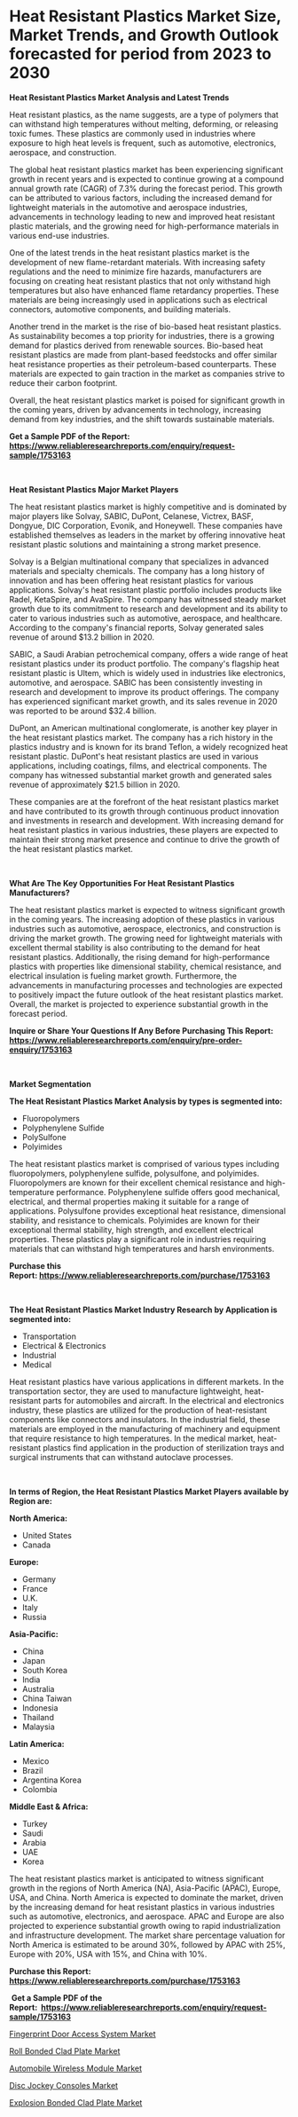 <p><h1>Heat Resistant Plastics Market Size, Market Trends, and Growth Outlook forecasted for period from 2023 to 2030</h1></p><p><strong>Heat Resistant Plastics Market Analysis and Latest Trends</strong></p>
<p><p>Heat resistant plastics, as the name suggests, are a type of polymers that can withstand high temperatures without melting, deforming, or releasing toxic fumes. These plastics are commonly used in industries where exposure to high heat levels is frequent, such as automotive, electronics, aerospace, and construction.</p><p>The global heat resistant plastics market has been experiencing significant growth in recent years and is expected to continue growing at a compound annual growth rate (CAGR) of 7.3% during the forecast period. This growth can be attributed to various factors, including the increased demand for lightweight materials in the automotive and aerospace industries, advancements in technology leading to new and improved heat resistant plastic materials, and the growing need for high-performance materials in various end-use industries.</p><p>One of the latest trends in the heat resistant plastics market is the development of new flame-retardant materials. With increasing safety regulations and the need to minimize fire hazards, manufacturers are focusing on creating heat resistant plastics that not only withstand high temperatures but also have enhanced flame retardancy properties. These materials are being increasingly used in applications such as electrical connectors, automotive components, and building materials.</p><p>Another trend in the market is the rise of bio-based heat resistant plastics. As sustainability becomes a top priority for industries, there is a growing demand for plastics derived from renewable sources. Bio-based heat resistant plastics are made from plant-based feedstocks and offer similar heat resistance properties as their petroleum-based counterparts. These materials are expected to gain traction in the market as companies strive to reduce their carbon footprint.</p><p>Overall, the heat resistant plastics market is poised for significant growth in the coming years, driven by advancements in technology, increasing demand from key industries, and the shift towards sustainable materials.</p></p>
<p><strong>Get a Sample PDF of the Report:&nbsp; <a href="https://www.reliableresearchreports.com/enquiry/request-sample/1753163">https://www.reliableresearchreports.com/enquiry/request-sample/1753163</a></strong></p>
<p>&nbsp;</p>
<p><strong>Heat Resistant Plastics Major Market Players</strong></p>
<p><p>The heat resistant plastics market is highly competitive and is dominated by major players like Solvay, SABIC, DuPont, Celanese, Victrex, BASF, Dongyue, DIC Corporation, Evonik, and Honeywell. These companies have established themselves as leaders in the market by offering innovative heat resistant plastic solutions and maintaining a strong market presence.</p><p>Solvay is a Belgian multinational company that specializes in advanced materials and specialty chemicals. The company has a long history of innovation and has been offering heat resistant plastics for various applications. Solvay's heat resistant plastic portfolio includes products like Radel, KetaSpire, and AvaSpire. The company has witnessed steady market growth due to its commitment to research and development and its ability to cater to various industries such as automotive, aerospace, and healthcare. According to the company's financial reports, Solvay generated sales revenue of around $13.2 billion in 2020.</p><p>SABIC, a Saudi Arabian petrochemical company, offers a wide range of heat resistant plastics under its product portfolio. The company's flagship heat resistant plastic is Ultem, which is widely used in industries like electronics, automotive, and aerospace. SABIC has been consistently investing in research and development to improve its product offerings. The company has experienced significant market growth, and its sales revenue in 2020 was reported to be around $32.4 billion.</p><p>DuPont, an American multinational conglomerate, is another key player in the heat resistant plastics market. The company has a rich history in the plastics industry and is known for its brand Teflon, a widely recognized heat resistant plastic. DuPont's heat resistant plastics are used in various applications, including coatings, films, and electrical components. The company has witnessed substantial market growth and generated sales revenue of approximately $21.5 billion in 2020.</p><p>These companies are at the forefront of the heat resistant plastics market and have contributed to its growth through continuous product innovation and investments in research and development. With increasing demand for heat resistant plastics in various industries, these players are expected to maintain their strong market presence and continue to drive the growth of the heat resistant plastics market.</p></p>
<p>&nbsp;</p>
<p><strong>What Are The Key Opportunities For Heat Resistant Plastics Manufacturers?</strong></p>
<p><p>The heat resistant plastics market is expected to witness significant growth in the coming years. The increasing adoption of these plastics in various industries such as automotive, aerospace, electronics, and construction is driving the market growth. The growing need for lightweight materials with excellent thermal stability is also contributing to the demand for heat resistant plastics. Additionally, the rising demand for high-performance plastics with properties like dimensional stability, chemical resistance, and electrical insulation is fueling market growth. Furthermore, the advancements in manufacturing processes and technologies are expected to positively impact the future outlook of the heat resistant plastics market. Overall, the market is projected to experience substantial growth in the forecast period.</p></p>
<p><strong>Inquire or Share Your Questions If Any Before Purchasing This Report: <a href="https://www.reliableresearchreports.com/enquiry/pre-order-enquiry/1753163">https://www.reliableresearchreports.com/enquiry/pre-order-enquiry/1753163</a></strong></p>
<p>&nbsp;</p>
<p><strong>Market Segmentation</strong></p>
<p><strong>The Heat Resistant Plastics Market Analysis by types is segmented into:</strong></p>
<p><ul><li>Fluoropolymers</li><li>Polyphenylene Sulfide</li><li>PolySulfone</li><li>Polyimides</li></ul></p>
<p><p>The heat resistant plastics market is comprised of various types including fluoropolymers, polyphenylene sulfide, polysulfone, and polyimides. Fluoropolymers are known for their excellent chemical resistance and high-temperature performance. Polyphenylene sulfide offers good mechanical, electrical, and thermal properties making it suitable for a range of applications. Polysulfone provides exceptional heat resistance, dimensional stability, and resistance to chemicals. Polyimides are known for their exceptional thermal stability, high strength, and excellent electrical properties. These plastics play a significant role in industries requiring materials that can withstand high temperatures and harsh environments.</p></p>
<p><strong>Purchase this Report:&nbsp;<a href="https://www.reliableresearchreports.com/purchase/1753163">https://www.reliableresearchreports.com/purchase/1753163</a></strong></p>
<p>&nbsp;</p>
<p><strong>The Heat Resistant Plastics Market Industry Research by Application is segmented into:</strong></p>
<p><ul><li>Transportation</li><li>Electrical & Electronics</li><li>Industrial</li><li>Medical</li></ul></p>
<p><p>Heat resistant plastics have various applications in different markets. In the transportation sector, they are used to manufacture lightweight, heat-resistant parts for automobiles and aircraft. In the electrical and electronics industry, these plastics are utilized for the production of heat-resistant components like connectors and insulators. In the industrial field, these materials are employed in the manufacturing of machinery and equipment that require resistance to high temperatures. In the medical market, heat-resistant plastics find application in the production of sterilization trays and surgical instruments that can withstand autoclave processes.</p></p>
<p>&nbsp;</p>
<p><strong>In terms of Region, the Heat Resistant Plastics Market Players available by Region are:</strong></p>
<p>
    <p> <strong> North America: </strong>
        <ul>
            <li>United States</li>
            <li>Canada</li>
        </ul>
        </p> 
    <p> <strong> Europe: </strong>
        <ul>
            <li>Germany</li>
            <li>France</li>
            <li>U.K.</li>
            <li>Italy</li>
            <li>Russia</li>
        </ul>
        </p> 
    <p> <strong> Asia-Pacific: </strong>
        <ul>
            <li>China</li>
            <li>Japan</li>
            <li>South Korea</li>
            <li>India</li>
            <li>Australia</li>
            <li>China Taiwan</li>
            <li>Indonesia</li>
            <li>Thailand</li>
            <li>Malaysia</li>
        </ul>
        </p> 
    <p> <strong> Latin America: </strong>
        <ul>
            <li>Mexico</li>
            <li>Brazil</li>
            <li>Argentina Korea</li>
            <li>Colombia</li>
        </ul>
        </p> 
    <p> <strong> Middle East & Africa: </strong>
        <ul>
            <li>Turkey</li>
            <li>Saudi</li>
            <li>Arabia</li>
            <li>UAE</li>
            <li>Korea</li>
        </ul>
    </p>
    </p>
<p><p>The heat resistant plastics market is anticipated to witness significant growth in the regions of North America (NA), Asia-Pacific (APAC), Europe, USA, and China. North America is expected to dominate the market, driven by the increasing demand for heat resistant plastics in various industries such as automotive, electronics, and aerospace. APAC and Europe are also projected to experience substantial growth owing to rapid industrialization and infrastructure development. The market share percentage valuation for North America is estimated to be around 30%, followed by APAC with 25%, Europe with 20%, USA with 15%, and China with 10%.</p></p>
<p><strong>Purchase this Report: <a href="https://www.reliableresearchreports.com/purchase/1753163">https://www.reliableresearchreports.com/purchase/1753163</a></strong></p>
<p>&nbsp;<strong>Get a Sample PDF of the Report:&nbsp;&nbsp;<a href="https://www.reliableresearchreports.com/enquiry/request-sample/1753163">https://www.reliableresearchreports.com/enquiry/request-sample/1753163</a></strong></p>
<p><strong></strong></p>
<p><p><a href="https://medium.com/@jqgvpygpb56374/fingerprint-door-access-system-market-size-cagr-trends-2024-2030-eb789e2ee543">Fingerprint Door Access System Market</a></p><p><a href="https://github.com/RickHolmes3/Market-Research-Report-List-2/blob/main/roll-bonded-clad-plate-market.md">Roll Bonded Clad Plate Market</a></p><p><a href="https://medium.com/@bobbyrobinson56/automobile-wireless-module-market-report-reveals-the-latest-trends-and-growth-opportunities-of-this-af32ffd9c76b">Automobile Wireless Module Market</a></p><p><a href="https://medium.com/@jeremybates83/disc-jockey-consoles-market-outlook-industry-overview-and-forecast-2023-to-2030-ac4d47dbb500">Disc Jockey Consoles Market</a></p><p><a href="https://github.com/GroverBarry/Market-Research-Report-List-2/blob/main/explosion-bonded-clad-plate-market.md">Explosion Bonded Clad Plate Market</a></p></p>